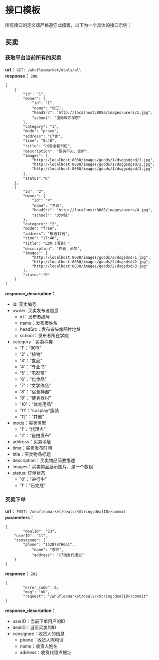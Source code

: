 # 接口模板
所有接口的定义请严格遵守此模板，以下为一个具体的接口示例：

## 买卖
### 获取平台当前所有的买卖
**url：**
`GET: /whufleamarket/deals/all`  
**response：** `200`
```
[
    {
		"id": "1",
		"owner": {
			"id": "1",
			"name": "张三",
			"headSrc": "http://localhost:8080/images/users/1.jpg",
			"school": "国际软件学院"
		},
		"category": "1",
		"mode": "proxy",
		"address": "C7舍",
		"time": "8:40",
		"title": "出售全套书柜",
		"description": "刚买不久，全新",
		"images": [
			"http://localhost:8080/images/goods/1/dsggsdgsd/1.jpg",
			"http://localhost:8080/images/goods/1/dsggsdgsd/2.jpg",
			"http://localhost:8080/images/goods/1/dsggsdgsd/3.jpg"
		]，
		"status":"0"
	},
	{
		"id": "2",
		"owner": {
			"id": "4",
			"name": "李四",
			"headSrc": "http://localhost:8080/images/users/4.jpg",
			"school": "文学院"
		},
		"category": "2",
		"mode": "free",
		"address": "枫园17舍",
		"time": "17:40",
		"title": "出售《活着》",
		"description": "作者：余华",
		"images": [
			"http://localhost:8080/images/goods/2/dsgsdsd/1.jpg",
			"http://localhost:8080/images/goods/2/dsgsdsd/2.jpg",
			"http://localhost:8080/images/goods/2/dsgsdsd/3.jpg"
		],
		"status":"0"
	}
]
```
**response_description：**

 - id: 买卖编号
 - owner: 买卖发布者信息
    - id：发布者编号
    - name：发布者姓名
    - headSrc：发布者头像图片地址
    - school：发布者所在学院
 - category：买卖种类
    - '1'：“家电”
    - '2'：“植物”
    - '3'：“食品”
    - '4'：“专业书”
    - '5'：“电影票”
    - '6'：“化妆品”
    - '7'：“文学作品”
    - '8'：“宿舍神器”
    - '9'：“健身器材”
    - '10'：“体育用品”
    - '11'：“cosplay”服装
    - '12'：“其他”
 - mode：买卖类型
    - '1'：“代理点”
    - '2'：“自由发布”
 - address：买卖地址
 - time：买卖发布时间
 - title：买卖物品标题
 - description：买卖物品简要描述
 - images：买卖物品展示图片，是一个数组
 - status: 订单状态
    - '0'：“进行中”
    - '1'：“已完成”

### 买卖下单
**url：**
`POST: /whufleamarket/deals/<String:dealID>/commit`  
**parameters：**
```
{
    	"dealID": "23",
   	"userID": "11",
	"consignee": {
		"phone": "15287876661",
	    	"name": "李四",
	    	"address": "C7宿舍代理点"
	}
}
```
**response：** `201`
```
{
        "error_code": 0,
        "msg": "ok",
        "request": "/whufleamarket/deals/<String:dealID>/commit"
}
```
**response_description：**

 - userID：当前下单用户的ID
 - dealID：当前买卖的ID
 - consignee：收货人的信息
    - phone：收货人呢电话
    - name：收货人姓名
    - address：收货代理点地址

 
 
